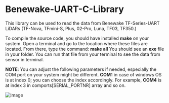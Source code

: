 # Benewake-UART-C-Library
This library can be used to read the data from Benewake TF-Series-UART LiDARs (TF-Nova, TFmini-S, Plus, 02-Pro, Luna, TF03, TF350.)

To compile the source code, you should have installed **make** on your system.
Open a terminal and go to the location where these files are located. From there, type the command:
**make all**
You should see an **exe** file in your folder. You can run that file from your terminal to see the data from sensor in terminal.

**NOTE**: You can adjust the following parameters if needed, especially the COM port on your system might be different. **COM**1 in case of windows OS is at index 0; you can choose the index accordingly. For example, **COM4** is at index 3 in comports[SERIAL_PORTNR] array and so on.

![image](https://github.com/user-attachments/assets/8119dc9f-44cd-4132-9308-ba70be1f0900)
